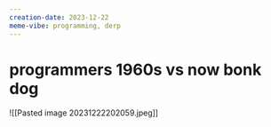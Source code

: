 ```yaml
---
creation-date: 2023-12-22
meme-vibe: programming, derp
---
```

# programmers 1960s vs now bonk dog
![[Pasted image 20231222202059.jpeg]]